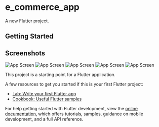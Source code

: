 # e_commerce_app

A new Flutter project.

## Getting Started

## Screenshots

![App Screen](IMG-20250815-WA0012.jpg)
![App Screen](IMG-20250815-WA0013.jpg)
![App Screen](IMG-20250815-WA0014.jpg)
![App Screen](IMG-20250815-WA0015.jpg)
![App Screen](IMG-20250815-WA0016.jpg)


This project is a starting point for a Flutter application.

A few resources to get you started if this is your first Flutter project:

- [Lab: Write your first Flutter app](https://docs.flutter.dev/get-started/codelab)
- [Cookbook: Useful Flutter samples](https://docs.flutter.dev/cookbook)

For help getting started with Flutter development, view the
[online documentation](https://docs.flutter.dev/), which offers tutorials,
samples, guidance on mobile development, and a full API reference.
